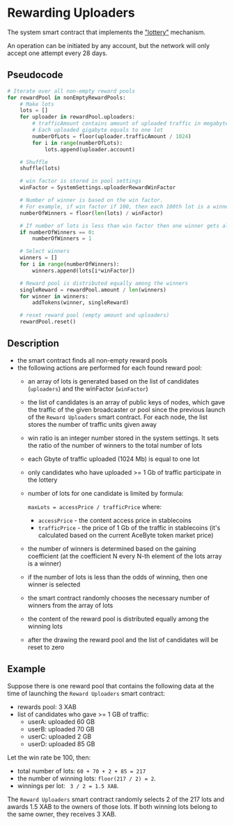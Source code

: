 # Rewarding Uploaders


The system smart contract that implements the ["lottery"][1] mechanism.

An operation can be initiated by any account, but the network will only accept one attempt every 28 days.


## Pseudocode

```python
# Iterate over all non-empty reward pools
for rewardPool in nonEmptyRewardPools:
    # Make lots
    lots = []
    for uploader in rewardPool.uploaders:
        # trafficAmount contains amount of uploaded traffic in megabytes
        # Each uploaded gigabyte equals to one lot
        numberOfLots = floor(uploader.trafficAmount / 1024)
        for i in range(numberOfLots):
            lots.append(uploader.account)

    # Shuffle
    shuffle(lots)

    # win factor is stored in pool settings
    winFactor = SystemSettings.uploaderRewardWinFactor

    # Number of winner is based on the win factor.
    # For example, if win factor if 100, then each 100th lot is a winner.
    numberOfWinners = floor(len(lots) / winFactor)

    # If number of lots is less than win factor then one winner gets all reward
    if numberOfWinners == 0:
        numberOfWinners = 1

    # Select winners
    winners = []
    for i in range(numberOfWinners):
        winners.append(lots[i*winFactor])

    # Reward pool is distributed equally among the winners
    singleReward = rewardPool.amount / len(winners)
    for winner in winners:
        addTokens(winner, singleReward)

    # reset reward pool (empty amount and uploaders)
    rewardPool.reset()
```

## Description

- the smart contract finds all non-empty reward pools
- the following actions are performed for each found reward pool:
    - an array of lots is generated based on the list of candidates (`uploaders`) and the winFactor (`winFactor`)
    - the list of candidates is an array of public keys of nodes, which gave the traffic of the given broadcaster or pool since the previous launch of the `Reward Uploaders` smart contract. For each node, the list stores the number of traffic units given away
    - win ratio is an integer number stored in the system settings. It sets the ratio of the number of winners to the total number of lots
    - each Gbyte of traffic uploaded (1024 Mb) is equal to one lot
    - only candidates who have uploaded >= 1 Gb of traffic participate in the lottery
    - number of lots for one candidate is limited by formula:

        `maxLots = accessPrice / trafficPrice`
        where:

        - `accessPrice` - the content access price in stablecoins
        - `trafficPrice` - the price of 1 Gb of the traffic in stablecoins (it's calculated based on the current AceByte token market price)

    - the number of winners is determined based on the gaining coefficient (at the coefficient N every N-th element of the lots array is a winner)
    - if the number of lots is less than the odds of winning, then one winner is selected
    - the smart contract randomly chooses the necessary number of winners from the array of lots
    - the content of the reward pool is distributed equally among the winning lots
    - after the drawing the reward pool and the list of candidates will be reset to zero


## Example

Suppose there is one reward pool that contains the following data at the time of launching the `Reward Uploaders` smart contract:

- rewards pool: 3 XAB
- list of candidates who gave >= 1 GB of traffic:
    - userA: uploaded 60 GB
    - userB: uploaded 70 GB
    - userC: uploaded 2 GB
    - userD: uploaded 85 GB

Let the win rate be 100, then:

- total number of lots: `60 + 70 + 2 + 85 = 217`
- the number of winning lots: `floor(217 / 2) = 2`.
- winnings per lot: ` 3 / 2 = 1.5 XAB`.

The `Reward Uploaders` smart contract randomly selects 2 of the 217 lots and awards 1.5 XAB to the owners of those lots. If both winning lots belong to the same owner, they receives 3 XAB.




[1]: ../traffic-payments/lottery-system.md
